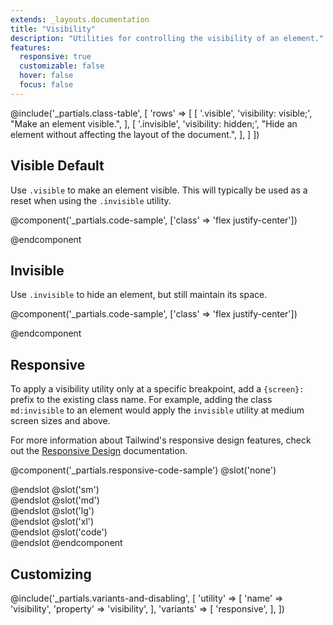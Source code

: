 ```yaml
---
extends: _layouts.documentation
title: "Visibility"
description: "Utilities for controlling the visibility of an element."
features:
  responsive: true
  customizable: false
  hover: false
  focus: false
---
```


@include('_partials.class-table', [
  'rows' => [
    [
      '.visible',
      'visibility: visible;',
      "Make an element visible.",
    ],
    [
      '.invisible',
      'visibility: hidden;',
      "Hide an element without affecting the layout of the document.",
    ],
  ]
])

## Visible <span class="ml-2 font-semibold text-gray-600 text-sm uppercase tracking-wide">Default</span>

Use `.visible` to make an element visible. This will typically be used as a reset when using the `.invisible` utility.

@component('_partials.code-sample', ['class' => 'flex justify-center'])
<div class="visible bg-gray-400 w-24 h-24 rounded-full"></div>
@endcomponent

## Invisible

Use `.invisible` to hide an element, but still maintain its space.

@component('_partials.code-sample', ['class' => 'flex justify-center'])
<div class="invisible bg-gray-400 w-24 h-24 rounded-full"></div>
@endcomponent

## Responsive

To apply a visibility utility only at a specific breakpoint, add a `{screen}:` prefix to the existing class name. For example, adding the class `md:invisible` to an element would apply the `invisible` utility at medium screen sizes and above.

For more information about Tailwind's responsive design features, check out the [Responsive Design](/docs/responsive-design) documentation.

@component('_partials.responsive-code-sample')
@slot('none')
<div class="flex justify-center">
  <div class="visible bg-gray-400 w-24 h-24 rounded-full"></div>
</div>
@endslot
@slot('sm')
<div class="flex justify-center">
  <div class="invisible bg-gray-400 w-24 h-24 rounded-full"></div>
</div>
@endslot
@slot('md')
<div class="flex justify-center">
  <div class="visible bg-gray-400 w-24 h-24 rounded-full"></div>
</div>
@endslot
@slot('lg')
<div class="flex justify-center">
  <div class="invisible bg-gray-400 w-24 h-24 rounded-full"></div>
</div>
@endslot
@slot('xl')
<div class="flex justify-center">
  <div class="visible bg-gray-400 w-24 h-24 rounded-full"></div>
</div>
@endslot
@slot('code')
<div class="none:visible sm:invisible md:visible lg:invisible xl:visible ..."></div>
@endslot
@endcomponent

## Customizing

@include('_partials.variants-and-disabling', [
    'utility' => [
        'name' => 'visibility',
        'property' => 'visibility',
    ],
    'variants' => [
        'responsive',
    ],
])
